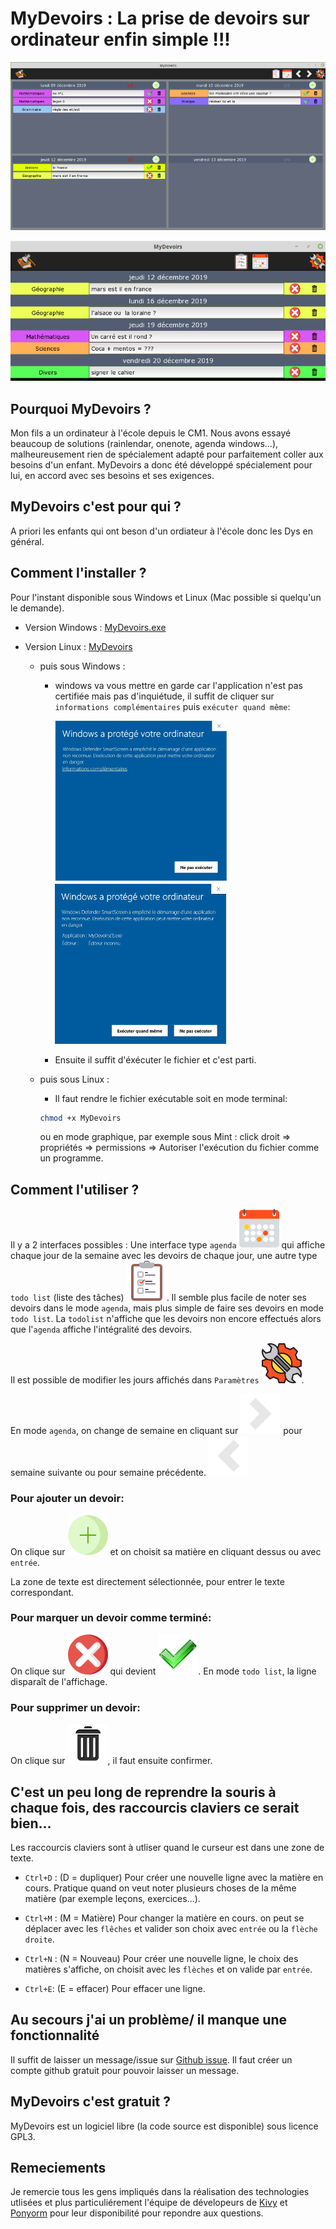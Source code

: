 

# MyDevoirs :  La prise de devoirs sur ordinateur enfin simple !!!

![agenda](docs/agenda800.png)

![todo](docs/todo800.png)


## Pourquoi MyDevoirs ?

Mon fils a un ordinateur à l'école depuis le CM1. Nous avons essayé beaucoup de solutions (rainlendar, onenote, agenda windows...), malheureusement rien de spécialement adapté pour parfaitement coller aux besoins d'un enfant. MyDevoirs a donc été développé spécialement pour lui, en accord avec ses besoins et ses exigences.

## MyDevoirs c'est pour qui ?

A priori les enfants qui ont beson d'un ordiateur à l'école donc les Dys en général.

## Comment l'installer ?

Pour l'instant disponible sous Windows et Linux (Mac possible si quelqu'un le demande).

- Version Windows : [MyDevoirs.exe](https://github.com/jgirardet/mydevoirs/releases/download/0.5.0/MyDevoirs.exe) 
- Version Linux : [MyDevoirs](https://github.com/jgirardet/mydevoirs/releases/download/0.5.0/MyDevoirs)

	- puis sous Windows :
		- windows va vous mettre en garde car l'application n'est pas certifiée mais pas d'inquiétude, il suffit de cliquer sur `informations complémentaires` puis  `exécuter quand même`:

			![Avertissement 1](docs/avertissement1.jpeg) ![Avertissement 2](docs/avertissement2.jpeg)

		- Ensuite il suffit d'éxécuter le fichier et c'est parti.

	- puis sous Linux :
		- Il faut rendre le fichier exécutable soit en mode terminal:
		```bash
		chmod +x MyDevoirs
		```
		ou en mode graphique, par exemple sous Mint :  click droit => propriétés => permissions => Autoriser l'exécution du fichier comme un programme.


## Comment l'utiliser ?

Il y a 2 interfaces possibles : Une interface  type `agenda` ![agenda](data/icons/014-calendar.png) qui affiche chaque jour de la semaine avec les devoirs de chaque jour, une autre type `todo list` (liste des tâches) ![todo list](data/icons/010-test.png). Il semble plus facile de noter ses devoirs dans le mode `agenda`, mais plus simple de faire ses devoirs en mode `todo list`. La `todolist` n'affiche que les devoirs non encore effectués alors que l'`agenda` affiche l'intégralité des devoirs.

Il est possible de modifier les jours affichés dans `Paramètres` ![parametres](docs/params.png).

En mode `agenda`, on change de semaine en cliquant sur ![suivant](data/icons/chevron-right.png) pour semaine suivante ou pour semaine précédente. ![precedant](data/icons/chevron-left.png)

### Pour ajouter un devoir:

On clique sur ![nouveau](data/icons/012-add.png) et on choisit sa matière en cliquant dessus ou avec `entrée`.

La zone de texte est directement sélectionnée, pour entrer le texte correspondant.

### Pour marquer un devoir comme terminé:

On clique sur ![non fait](data/icons/017-cancel.png) qui devient ![fait](data/icons/apply-64.png). En mode `todo list`, la ligne disparaît de l'affichage.

### Pour supprimer un devoir:

On clique sur ![non fait](docs/garbage.png), il faut ensuite confirmer.

## C'est un peu long de reprendre la souris à chaque fois, des raccourcis claviers ce serait bien...

Les raccourcis claviers sont à utliser quand le curseur est dans une zone de texte.

 - `Ctrl+D` : (D = dupliquer) Pour créer une nouvelle ligne avec la matière en cours. Pratique quand on veut noter plusieurs choses de la même matière (par exemple leçons, exercices...).

 - `Ctrl+M` : (M = Matière) Pour changer la matière en cours. on peut se déplacer avec les `flêches` et valider son choix avec `entrée` ou la `flèche droite`.

 - `Ctrl+N` : (N = Nouveau) Pour créer une nouvelle ligne, le choix des matières s'affiche, on choisit avec les `flèches` et on valide par `entrée`.

 - `Ctrl+E`: (E = effacer) Pour effacer une ligne.


## Au secours j'ai un problème/ il manque une fonctionnalité

Il suffit de laisser un message/issue sur [Github issue](https://github.com/jgirardet/mydevoirs/issues). Il faut créer un compte github gratuit pour pouvoir laisser un message.

## MyDevoirs c'est gratuit ?

MyDevoirs est un logiciel libre (la code source est disponible) sous licence GPL3.

## Remeciements

Je remercie tous les gens impliqués dans la réalisation des technologies utlisées et plus particuliérement l'équipe de dévelopeurs de [Kivy](https://www.kivy.org) et [Ponyorm](https://ponyorm.org) pour leur disponibilité pour repondre aux questions.
